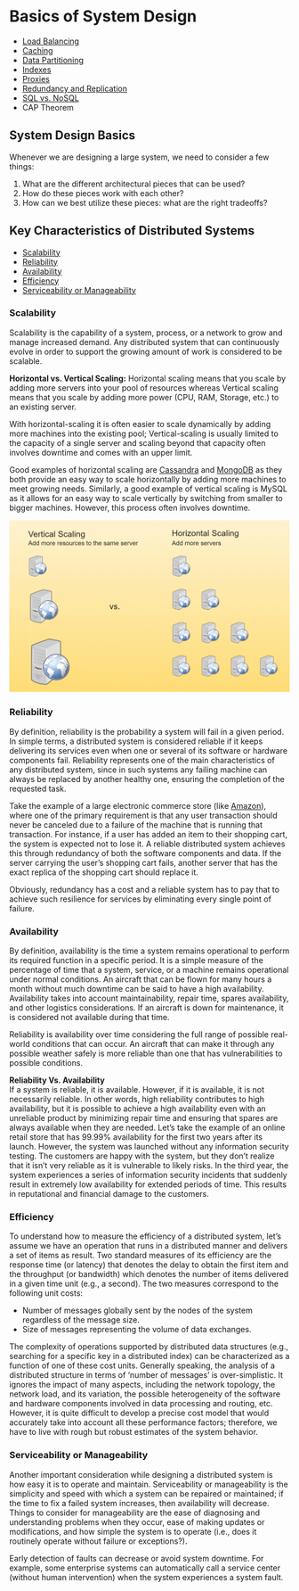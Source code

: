 # Basics of System Design&#x20;

* [Load Balancing](load-balancing.md)
* [Caching](caching.md)
* [Data Partitioning](data-partitioning.md)
* [Indexes](indexes.md)
* [Proxies](proxies.md)
* [Redundancy and Replication](redundancy-and-replication.md)
* [SQL vs. NoSQL](sql-vs.-nosql.md)
* CAP Theorem

## System Design Basics

Whenever we are designing a large system, we need to consider a few things:

1. What are the different architectural pieces that can be used?
2. How do these pieces work with each other?
3. How can we best utilize these pieces: what are the right tradeoffs?

## Key Characteristics of Distributed Systems

* [Scalability](./#scalability)
* [Reliability](./#reliability)
* [Availability](./#availability)
* [Efficiency](./#efficiency)
* [Serviceability or Manageability](./#serviceability-or-manageability)

### Scalability <a href="#scalability" id="scalability"></a>

&#x20; Scalability is the capability of a system, process, or a network to grow and manage increased demand. Any distributed system that can continuously evolve in order to support the growing amount of work is considered to be scalable.

&#x20; **Horizontal vs. Vertical Scaling:** Horizontal scaling means that you scale by adding more servers into your pool of resources whereas Vertical scaling means that you scale by adding more power (CPU, RAM, Storage, etc.) to an existing server.

&#x20; With horizontal-scaling it is often easier to scale dynamically by adding more machines into the existing pool; Vertical-scaling is usually limited to the capacity of a single server and scaling beyond that capacity often involves downtime and comes with an upper limit.

&#x20; Good examples of horizontal scaling are [Cassandra](https://en.wikipedia.org/wiki/Apache\_Cassandra) and [MongoDB](https://en.wikipedia.org/wiki/MongoDB) as they both provide an easy way to scale horizontally by adding more machines to meet growing needs. Similarly, a good example of vertical scaling is MySQL as it allows for an easy way to scale vertically by switching from smaller to bigger machines. However, this process often involves downtime.

![](<../../.gitbook/assets/image (24) (1) (1).png>)

### Reliability <a href="#reliability" id="reliability"></a>

&#x20; By definition, reliability is the probability a system will fail in a given period. In simple terms, a distributed system is considered reliable if it keeps delivering its services even when one or several of its software or hardware components fail. Reliability represents one of the main characteristics of any distributed system, since in such systems any failing machine can always be replaced by another healthy one, ensuring the completion of the requested task.

&#x20; Take the example of a large electronic commerce store (like [Amazon](https://en.wikipedia.org/wiki/Amazon\_\(company\))), where one of the primary requirement is that any user transaction should never be canceled due to a failure of the machine that is running that transaction. For instance, if a user has added an item to their shopping cart, the system is expected not to lose it. A reliable distributed system achieves this through redundancy of both the software components and data. If the server carrying the user’s shopping cart fails, another server that has the exact replica of the shopping cart should replace it.

&#x20; Obviously, redundancy has a cost and a reliable system has to pay that to achieve such resilience for services by eliminating every single point of failure.

### Availability <a href="#availability" id="availability"></a>

&#x20; By definition, availability is the time a system remains operational to perform its required function in a specific period. It is a simple measure of the percentage of time that a system, service, or a machine remains operational under normal conditions. An aircraft that can be flown for many hours a month without much downtime can be said to have a high availability. Availability takes into account maintainability, repair time, spares availability, and other logistics considerations. If an aircraft is down for maintenance, it is considered not available during that time.

&#x20; Reliability is availability over time considering the full range of possible real-world conditions that can occur. An aircraft that can make it through any possible weather safely is more reliable than one that has vulnerabilities to possible conditions.

**Reliability Vs. Availability**\
&#x20; If a system is reliable, it is available. However, if it is available, it is not necessarily reliable. In other words, high reliability contributes to high availability, but it is possible to achieve a high availability even with an unreliable product by minimizing repair time and ensuring that spares are always available when they are needed. Let’s take the example of an online retail store that has 99.99% availability for the first two years after its launch. However, the system was launched without any information security testing. The customers are happy with the system, but they don’t realize that it isn’t very reliable as it is vulnerable to likely risks. In the third year, the system experiences a series of information security incidents that suddenly result in extremely low availability for extended periods of time. This results in reputational and financial damage to the customers.

### Efficiency <a href="#efficiency" id="efficiency"></a>

&#x20; To understand how to measure the efficiency of a distributed system, let’s assume we have an operation that runs in a distributed manner and delivers a set of items as result. Two standard measures of its efficiency are the response time (or latency) that denotes the delay to obtain the first item and the throughput (or bandwidth) which denotes the number of items delivered in a given time unit (e.g., a second). The two measures correspond to the following unit costs:

* Number of messages globally sent by the nodes of the system regardless of the message size.
* Size of messages representing the volume of data exchanges.

&#x20; The complexity of operations supported by distributed data structures (e.g., searching for a specific key in a distributed index) can be characterized as a function of one of these cost units. Generally speaking, the analysis of a distributed structure in terms of ‘number of messages’ is over-simplistic. It ignores the impact of many aspects, including the network topology, the network load, and its variation, the possible heterogeneity of the software and hardware components involved in data processing and routing, etc. However, it is quite difficult to develop a precise cost model that would accurately take into account all these performance factors; therefore, we have to live with rough but robust estimates of the system behavior.

### Serviceability or Manageability <a href="#serviceability-or-manageability" id="serviceability-or-manageability"></a>

&#x20; Another important consideration while designing a distributed system is how easy it is to operate and maintain. Serviceability or manageability is the simplicity and speed with which a system can be repaired or maintained; if the time to fix a failed system increases, then availability will decrease. Things to consider for manageability are the ease of diagnosing and understanding problems when they occur, ease of making updates or modifications, and how simple the system is to operate (i.e., does it routinely operate without failure or exceptions?).

&#x20; Early detection of faults can decrease or avoid system downtime. For example, some enterprise systems can automatically call a service center (without human intervention) when the system experiences a system fault.

